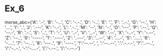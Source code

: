 # Ex_6
morse_abc={'A': '.-', 'B': '-...', 'C': '-.-.',
'D': '-..', 'E': '.', 'F': '..-.',
'G': '--.', 'H': '....', 'I': '..',
'J': '.---', 'K': '-.-', 'L': '.-..',
'M': '--', 'N': '-.', 'O': '---',
'P': '.--.', 'Q': '--.-', 'R': '.-.',
'S': '...', 'T': '-', 'U': '..-',
'V': '...-', 'W': '.--', 'X': '-..-',
'Y': '-.--', 'Z': '--..',
'0': '-----', '1': '.----', '2': '..---',
'3': '...--', '4': '....-', '5': '.....',
'6': '-....', '7': '--...', '8': '---..',
'9': '----.', '!':'--.--', ', ':'--..--', '.':'.-.-.-',
'?':'..--..', '/':'-..-.', '-':'-....-',
'(':'-.--.', ')':'-.--.-'}

